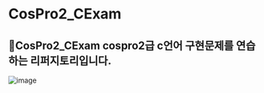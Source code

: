 # CosPro2_CExam
💫CosPro2_CExam cospro2급 c언어 구현문제를 연습하는 리퍼지토리입니다.
---

![image](https://user-images.githubusercontent.com/86298664/177559492-9a013719-467d-4587-bbc2-bd2df4491fe2.png)
